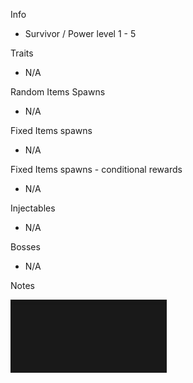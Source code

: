 Info

- Survivor / Power level 1 - 5

Traits

- N/A

Random Items Spawns

- N/A

Fixed Items spawns

- N/A

Fixed Items spawns - conditional rewards

- N/A

Injectables

- N/A

Bosses

- N/A

Notes

>

![](info/mini-map.png)

